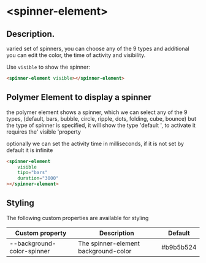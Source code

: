 # \<spinner-element\>


## Description.

varied set of spinners, you can choose any of the 9 types and additional you can edit the color, the time of activity and visibility.

Use `visible` to show the spinner:

```html
<spinner-element visible></spinner-element>
```

## Polymer Element to display a spinner

the polymer element shows a spinner, which we can select any of the 9 types, (default, bars, bubble, circle, ripple, dots, folding, cube, bounce) but the type of spinner is specified, it will show the type 'default ', to activate it requires the' visible 'property

optionally we can set the activity time in milliseconds, if it is not set by default it is infinite

```html
<spinner-element 
    visible 
    tipo="bars"
    duration="3000"
></spinner-element>
```

## Styling
The following custom properties are available for styling

Custom property | Description | Default
----------------|-------------|---------
--background-color-spinner | The spinner-element background-color | #b9b5b524


